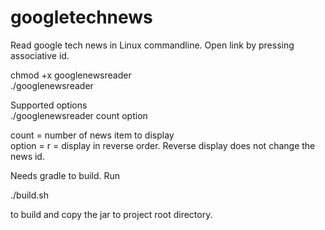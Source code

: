 # googletechnews

Read google tech news in Linux commandline. Open link by pressing associative id.

chmod +x googlenewsreader   
./googlenewsreader

Supported options  
./googlenewsreader count option

count = number of news item to display  
option = r = display in reverse order. Reverse display does not change the news id.

Needs gradle to build. Run   
  
./build.sh  

to build and copy the jar to project root directory.

